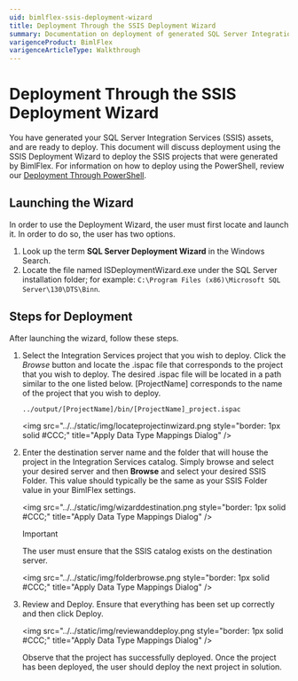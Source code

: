 ```yaml
---
uid: bimlflex-ssis-deployment-wizard
title: Deployment Through the SSIS Deployment Wizard
summary: Documentation on deployment of generated SQL Server Integration Services (SSIS) assets
varigenceProduct: BimlFlex
varigenceArticleType: Walkthrough
---
```


# Deployment Through the SSIS Deployment Wizard

<!-- TODO: Now walk-through yet for an SSIS Implementation.  
For a walk-through of creating a BimlFlex solution that targets SSIS, review the [Synapse Implementations](xref:bimlflex-synapse-implementation).
-->

You have generated your SQL Server Integration Services (SSIS) assets, and are ready to deploy. This document will discuss deployment using the SSIS Deployment Wizard to deploy the SSIS projects that were generated by BimlFlex. For information on how to deploy using the PowerShell, review our [Deployment Through PowerShell](xref:bimlflex-ssis-using-powershell).

## Launching the Wizard

In order to use the Deployment Wizard, the user must first locate and launch it. In order to do so, the user has two options.

1. Look up the term **SQL Server Deployment Wizard** in the Windows Search.
1. Locate the file named ISDeploymentWizard.exe under the SQL Server installation folder; for example: `C:\Program Files (x86)\Microsoft SQL Server\130\DTS\Binn`.

## Steps for Deployment

After launching the wizard, follow these steps.

1. Select the Integration Services project that you wish to deploy. Click the *Browse* button and locate the .ispac file that corresponds to the project that you wish to deploy. The desired .ispac file will be located in a path similar to the one listed below. [ProjectName] corresponds to the name of the project that you wish to deploy.

    `../output/[ProjectName]/bin/[ProjectName]_project.ispac`

    <img 
    src="../../static/img/locateprojectinwizard.png
    style="border: 1px solid #CCC;"
    title="Apply Data Type Mappings Dialog" />

1. Enter the destination server name and the folder that will house the project in the Integration Services catalog. Simply browse and select your desired server and then **Browse** and select your desired SSIS Folder. This value should typically be the same as your SSIS Folder value in your BimlFlex settings.

    <img
    src="../../static/img/wizarddestination.png
    style="border: 1px solid #CCC;"
    title="Apply Data Type Mappings Dialog" />

    >[!IMPORTANT]
    > The user must ensure that the SSIS catalog exists on the destination server.

    <img
    src="../../static/img/folderbrowse.png
    style="border: 1px solid #CCC;"
    title="Apply Data Type Mappings Dialog" />

1. Review and Deploy. Ensure that everything has been set up correctly and then click Deploy.

    <img
    src="../../static/img/reviewanddeploy.png
    style="border: 1px solid #CCC;"
    title="Apply Data Type Mappings Dialog" />

    Observe that the project has successfully deployed. Once the project has been deployed, the user should deploy the next project in solution.
